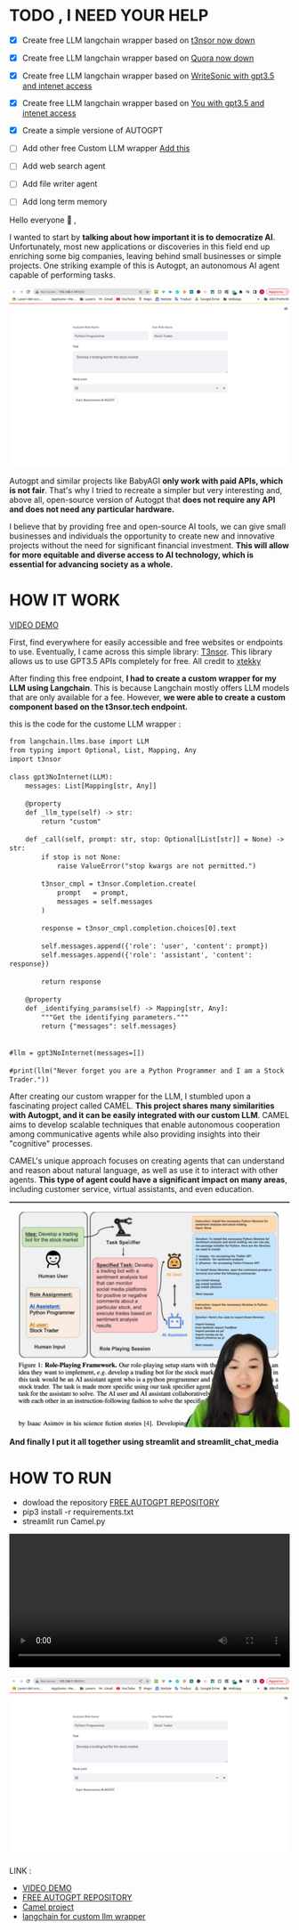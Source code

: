 # TODO , I NEED YOUR HELP 
- [x] Create free LLM langchain wrapper based on [t3nsor now down](https://github.com/xtekky/gpt4free/tree/main/t3nsor) 
- [x] Create free LLM langchain wrapper based on [Quora now down](https://github.com/xtekky/gpt4free/tree/main/qoura) 
- [x] Create free LLM langchain wrapper based on [WriteSonic with gpt3.5 and intenet access](https://github.com/xtekky/gpt4free/tree/main/writesonic) 
- [x] Create free LLM langchain wrapper based on [You with gpt3.5 and intenet access](https://github.com/xtekky/gpt4free/tree/main/you) 
- [x] Create a simple versione of AUTOGPT
- [ ] Add other free Custom LLM wrapper [Add this](https://github.com/xtekky/gpt4free)
- [ ] Add web search agent
- [ ] Add file writer agent
- [ ] Add long term memory



Hello everyone :smiling_face_with_three_hearts: ,

I wanted to start by **talking about how important it is to democratize AI**. Unfortunately, most new applications or discoveries in this field end up enriching some big companies, leaving behind small businesses or simple projects. One striking example of this is Autogpt, an autonomous AI agent capable of performing tasks.

![image|690x441](1.png)

Autogpt and similar projects like BabyAGI **only work with paid APIs, which is not fair**. That's why I tried to recreate a simpler but very interesting and, above all, open-source version of Autogpt that **does not require any API and does not need any particular hardware.**

I believe that by providing free and open-source AI tools, we can give small businesses and individuals the opportunity to create new and innovative projects without the need for significant financial investment. **This will allow for more equitable and diverse access to AI technology, which is essential for advancing society as a whole.**


# HOW IT WORK 

[VIDEO DEMO](https://watch.screencastify.com/v/vSDUBdhfvh9yEwclHUyw)

First, find everywhere for easily accessible and free websites or endpoints to use. Eventually, I came across this simple library: [T3nsor](https://github.com/xtekky/gpt4free). This library allows us to use GPT3.5 APIs completely for free. All credit to [xtekky](https://github.com/xtekky/gpt4free)

After finding this free endpoint, **I had to create a custom wrapper for my LLM using Langchain**. This is because Langchain mostly offers LLM models that are only available for a fee. However, **we were able to create a custom component based on the t3nsor.tech endpoint.**

this is the code for the custome LLM wrapper : 

```
from langchain.llms.base import LLM
from typing import Optional, List, Mapping, Any
import t3nsor

class gpt3NoInternet(LLM):
    messages: List[Mapping[str, Any]]
    
    @property
    def _llm_type(self) -> str:
        return "custom"
    
    def _call(self, prompt: str, stop: Optional[List[str]] = None) -> str:
        if stop is not None:
            raise ValueError("stop kwargs are not permitted.")
        
        t3nsor_cmpl = t3nsor.Completion.create(
            prompt   = prompt,
            messages = self.messages
        )

        response = t3nsor_cmpl.completion.choices[0].text
        
        self.messages.append({'role': 'user', 'content': prompt})
        self.messages.append({'role': 'assistant', 'content': response})
        
        return response
    
    @property
    def _identifying_params(self) -> Mapping[str, Any]:
        """Get the identifying parameters."""
        return {"messages": self.messages}


#llm = gpt3NoInternet(messages=[])

#print(llm("Never forget you are a Python Programmer and I am a Stock Trader."))

```

After creating our custom wrapper for the LLM, I stumbled upon a fascinating project called CAMEL. **This project shares many similarities with Autogpt, and it can be easily integrated with our custom LLM**. CAMEL aims to develop scalable techniques that enable autonomous cooperation among communicative agents while also providing insights into their "cognitive" processes.

CAMEL's unique approach focuses on creating agents that can understand and reason about natural language, as well as use it to interact with other agents. **This type of agent could have a significant impact on many areas**, including customer service, virtual assistants, and even education.

![image|690x393](IMG-20230418-WA0021.jpg)

**And finally I put it all together using streamlit and streamlit_chat_media**

# HOW TO RUN 
- dowload the repository [FREE AUTOGPT REPOSITORY](https://github.com/IntelligenzaArtificiale/Free-AUTOGPT-with-NO-API)
- pip3 install -r requirements.txt
- streamlit run Camel.py
<video  width="100%" height="240" controls autoplay>
<source src="https://video.wixstatic.com/video/3c029f_363d7f30738147e5a43f5943757a0246/1080p/mp4/file.mp4"  type="video/webm" >
</video> 

![image|690x441](1.png)


LINK : 
- [VIDEO DEMO](https://watch.screencastify.com/v/vSDUBdhfvh9yEwclHUyw)
- [FREE AUTOGPT REPOSITORY](https://github.com/IntelligenzaArtificiale/Free-AUTOGPT-with-NO-API)
- [Camel project](https://www.camel-ai.org/)
- [langchain for custom llm wrapper](https://python.langchain.com/en/latest/modules/models/llms/examples/custom_llm.html)

